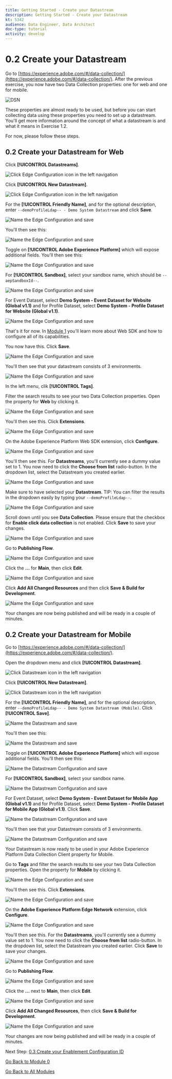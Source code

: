 ```yaml
---
title: Getting Started - Create your Datastream
description: Getting Started - Create your Datastream
kt: 5342
audience: Data Engineer, Data Architect
doc-type: tutorial
activity: develop
---
```

# 0.2 Create your Datastream

Go to [https://experience.adobe.com/#/data-collection/](https://experience.adobe.com/#/data-collection/). After the previous exercise, you now have two Data Collection properties: one for web and one for mobile.

![DSN](./images/launchprop.png)

These properties are almost ready to be used, but before you can start collecting data using these properties you need to set up a datastream. You'll get more information around the concept of what a datastream is and what it means in Exercise 1.2.

For now, please follow these steps.

## 0.2 Create your Datastream for Web

Click **[!UICONTROL Datastreams]**.

![Click Edge Configuration icon in the left navigation](./images/edgeconfig1a.png)

Click **[!UICONTROL New Datastream]**.

![Click Edge Configuration icon in the left navigation](./images/edgeconfig1.png)

For the **[!UICONTROL Friendly Name]**, and for the optional description, enter `--demoProfileLdap-- - Demo System Datastream` and click **Save**.

![Name the Edge Configuration and save](./images/edgeconfig2.png)

You'll then see this:

![Name the Edge Configuration and save](./images/edgeconfig3.png)

Toggle on **[!UICONTROL Adobe Experience Platform]** which will expose additional fields. You'll then see this:

![Name the Edge Configuration and save](./images/edgeconfig4.png)

For **[!UICONTROL Sandbox]**, select your sandbox name, which should be `--aepSandboxId--`.

![Name the Edge Configuration and save](./images/edgeconfig5.png)

For Event Dataset, select **Demo System - Event Dataset for Website (Global v1.1)** and for Profile Dataset, select **Demo System - Profile Dataset for Website (Global v1.1)**.

![Name the Edge Configuration and save](./images/edgeconfig7.png)

That's it for now. In [Module 1](./../module1/data-ingestion-launch-web-sdk.md) you'll learn more about Web SDK and how to configure all of its capabilities.

You now have this. Click **Save**.

![Name the Edge Configuration and save](./images/edgeconfig8.png)

You'll then see that your datastream consists of 3 environments.

![Name the Edge Configuration and save](./images/edgeconfig9.png)

In the left menu, clik **[!UICONTROL Tags]**.

Filter the search results to see your two Data Collection properties. Open the property for **Web** by clicking it.

![Name the Edge Configuration and save](./images/edgeconfig10a.png)

You'll then see this. Click **Extensions**.

![Name the Edge Configuration and save](./images/edgeconfig11.png)

On the Adobe Experience Platform Web SDK extension, click **Configure**.

![Name the Edge Configuration and save](./images/edgeconfig12.png)

You'll then see this. For **Datastreams**, you'll currently see a dummy value set to 1. You now need to click the **Choose from list** radio-button. In the dropdown list, select the Datastream you created earlier.

![Name the Edge Configuration and save](./images/edgeconfig13.png)

Make sure to have selected your **Datastream**. TIP: You can filter the results in the dropdown easily by typing your `--demoProfileLdap--`.

![Name the Edge Configuration and save](./images/edgeconfig14.png)

Scroll down until you see **Data Collection**. Please ensure that the checkbox for **Enable click data collection** is not enabled. Click **Save** to save your changes.

![Name the Edge Configuration and save](./images/edgeconfig14a.png)

Go to **Publishing Flow**.

![Name the Edge Configuration and save](./images/edgeconfig15.png)

Click the **...** for **Main**, then click **Edit**.

![Name the Edge Configuration and save](./images/edgeconfig16.png)

Click **Add All Changed Resources** and then click **Save & Build for Development**.

![Name the Edge Configuration and save](./images/edgeconfig17.png)

Your changes are now being published and will be ready in a couple of minutes.

## 0.2 Create your Datastream for Mobile

Go to [https://experience.adobe.com/#/data-collection/](https://experience.adobe.com/#/data-collection/). 

Open the dropdown menu and click **[!UICONTROL Datastream]**.

![Click Datastream icon in the left navigation](./images/edgeconfig1a.png)

Click **[!UICONTROL New Datastream]**.

![Click Datastream icon in the left navigation](./images/edgeconfig1.png)

For the **[!UICONTROL Friendly Name]**, and for the optional description, enter `--demoProfileLdap-- - Demo System Datastream (Mobile)`.
Click **[!UICONTROL Save]**.

![Name the Datastream and save](./images/edgeconfig2m.png)

You'll then see this:

![Name the Datastream and save](./images/edgeconfig3m.png)

Toggle on **[!UICONTROL Adobe Experience Platform]** which will expose additional fields. You'll then see this:

![Name the Datastream Configuration and save](./images/edgeconfig4m.png)

For **[!UICONTROL Sandbox]**, select your sandbox name.

![Name the Datastream Configuration and save](./images/edgeconfig5m.png)

For Event Dataset, select **Demo System - Event Dataset for Mobile App (Global v1.1)** and for Profile Dataset, select **Demo System - Profile Dataset for Mobile App (Global v1.1)**. Click **Save**.

![Name the Datastream Configuration and save](./images/edgeconfig7m.png)

You'll then see that your Datastream consists of 3 environments.

![Name the Datastream Configuration and save](./images/edgeconfig9m.png)

Your Datastream is now ready to be used in your Adobe Experience Platform Data Collection Client property for Mobile.

Go to **Tags** and filter the search results to see your two Data Collection properties. Open the property for **Mobile** by clicking it. 

![Name the Edge Configuration and save](./images/edgeconfig10am.png)

You'll then see this. Click **Extensions**.

![Name the Edge Configuration and save](./images/edgeconfig11m.png)

On the **Adobe Experience Platform Edge Network** extension, click **Configure**.

![Name the Edge Configuration and save](./images/edgeconfig12m.png)

You'll then see this. For the **Datastreams**, you'll currently see a dummy value set to 1. You now need to click the **Choose from list** radio-button. In the dropdown list, select the Datastream you created earlier. Click **Save** to save your changes.

![Name the Edge Configuration and save](./images/edgeconfig13m.png)

Go to **Publishing Flow**.

![Name the Edge Configuration and save](./images/edgeconfig15m.png)

Click the **...** next to **Main**, then click **Edit**.

![Name the Edge Configuration and save](./images/edgeconfig16m.png)

Click **Add All Changed Resources**, then click **Save & Build for Development**.

![Name the Edge Configuration and save](./images/edgeconfig17m.png)

Your changes are now being published and will be ready in a couple of minutes.

Next Step: [0.3 Create your Enablement Configuration ID](./ex3.md)

[Go Back to Module 0](./getting-started.md)

[Go Back to All Modules](./../../overview.md)
